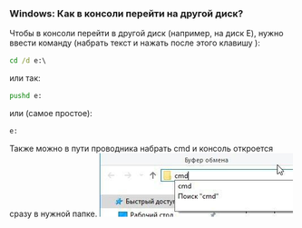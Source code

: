 ### Windows: Как в консоли перейти на другой диск?

Чтобы в консоли перейти в другой диск (например, на диск E), нужно ввести команду (набрать текст и нажать после этого клавишу <Enter>):

```cmd
cd /d e:\
```

или так:

```cmd
pushd e:
```

или (самое простое):

```cmd
e:
```

Также можно в пути проводника набрать cmd и консоль откроется сразу в нужной папке.
![Alt текст](images/windows-kak-v-konsoli-pereyti-na-drugoy-disk.jpeg)